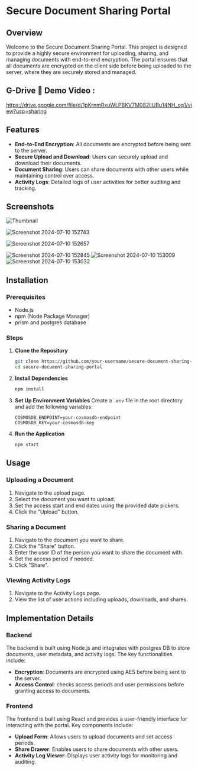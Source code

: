 # Secure Document Sharing Portal

## Overview

Welcome to the Secure Document Sharing Portal. This project is designed to provide a highly secure environment for uploading, sharing, and managing documents with end-to-end encryption. The portal ensures that all documents are encrypted on the client side before being uploaded to the server, where they are securely stored and managed.
## G-Drive 🎥 Demo Video : 
https://drive.google.com/file/d/1pKrnmRxuWLPBKV7M082IlUBu14NH_oq1/view?usp=sharing 
## Features

- **End-to-End Encryption**: All documents are encrypted before being sent to the server.
- **Secure Upload and Download**: Users can securely upload and download their documents.
- **Document Sharing**: Users can share documents with other users while maintaining control over access.
- **Activity Logs**: Detailed logs of user activities for better auditing and tracking.

## Screenshots
![Thumbnail](https://github.com/RohanM-12/EncrpytShare-vercel/assets/98544765/645f21cb-cd98-4376-8def-8355760add97)

![Screenshot 2024-07-10 152743](https://github.com/RohanM-12/EncrpytShare-vercel/assets/98544765/ef0cda12-bce3-467a-baaa-ce45b952dd38)

![Screenshot 2024-07-10 152657](https://github.com/RohanM-12/EncrpytShare-vercel/assets/98544765/3c904041-5af0-4fcf-8170-0e302ba70320)

![Screenshot 2024-07-10 152845](https://github.com/RohanM-12/EncrpytShare-vercel/assets/98544765/5130de99-de10-4bfc-8954-e42839345b67)
![Screenshot 2024-07-10 153009](https://github.com/RohanM-12/EncrpytShare-vercel/assets/98544765/a80cdb32-5d4f-4641-83d4-1890f05f783e)
![Screenshot 2024-07-10 153032](https://github.com/RohanM-12/EncrpytShare-vercel/assets/98544765/387e4cf4-ac06-48f0-8810-953bec0a9c61)

## Installation

### Prerequisites

- Node.js
- npm (Node Package Manager)
- prism and postgres database 

### Steps

1. **Clone the Repository**
   ```bash
   git clone https://github.com/your-username/secure-document-sharing-portal.git
   cd secure-document-sharing-portal
   ```

2. **Install Dependencies**
   ```bash
   npm install
   ```

3. **Set Up Environment Variables**
   Create a `.env` file in the root directory and add the following variables:
   ```
   COSMOSDB_ENDPOINT=your-cosmosdb-endpoint
   COSMOSDB_KEY=your-cosmosdb-key
   ```

4. **Run the Application**
   ```bash
   npm start
   ```

## Usage

### Uploading a Document

1. Navigate to the upload page.
2. Select the document you want to upload.
3. Set the access start and end dates using the provided date pickers.
4. Click the "Upload" button.

### Sharing a Document

1. Navigate to the document you want to share.
2. Click the "Share" button.
3. Enter the user ID of the person you want to share the document with.
4. Set the access period if needed.
5. Click "Share".

### Viewing Activity Logs

1. Navigate to the Activity Logs page.
2. View the list of user actions including uploads, downloads, and shares.


## Implementation Details

### Backend

The backend is built using Node.js and integrates with postgres DB to store documents, user metadata, and activity logs. The key functionalities include:
- **Encryption**: Documents are encrypted using AES before being sent to the server.
- **Access Control**: checks access periods and user permissions before granting access to documents.

### Frontend

The frontend is built using React and provides a user-friendly interface for interacting with the portal. Key components include:
- **Upload Form**: Allows users to upload documents and set access periods.
- **Share Drawer**: Enables users to share documents with other users.
- **Activity Log Viewer**: Displays user activity logs for monitoring and auditing.
